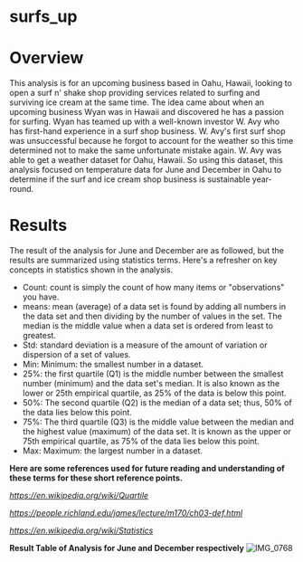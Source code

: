 # surfs_up
# Overview 

This analysis is for an upcoming business based in Oahu, Hawaii, looking to open a surf n' shake shop providing services related to surfing and surviving ice cream at the same time. The idea came about when an upcoming business Wyan was in Hawaii and discovered he has a passion for surfing. Wyan has teamed up with a well-known investor W. Avy who has first-hand experience in a surf shop business. W. Avy's first surf shop was unsuccessful because he forgot to account for the weather so this time determined not to make the same unfortunate mistake again. W. Avy was able to get a weather dataset for Oahu, Hawaii. So using this dataset, this analysis focused on temperature data for June and December in Oahu to determine if the surf and ice cream shop business is sustainable year-round.

# Results 

The result of the analysis for June and December are as followed, but the results are summarized using statistics terms. Here's a refresher on key concepts in statistics shown in the analysis. 

 * Count: count is simply the count of how many items or "observations" you have.
 * means: mean (average) of a data set is found by adding all numbers in the data set and then dividing by the number of values in the set. The median is the middle value when a data set is ordered from least to greatest.
 * Std: standard deviation is a measure of the amount of variation or dispersion of a set of values. 
 * Min: Minimum: the smallest number in a dataset.
 * 25%: the first quartile (Q1) is the middle number between the smallest number (minimum) and the data set's median. It is also known as the lower or 25th empirical quartile, as 25% of the data is below this point.
 * 50%: The second quartile (Q2) is the median of a data set; thus, 50% of the data lies below this point.
 * 75%: The third quartile (Q3) is the middle value between the median and the highest value (maximum) of the data set. It is known as the upper or 75th empirical quartile, as 75% of the data lies below this point. 
 * Max: Maximum: the largest number in a dataset.

__Here are some references used for future reading and understanding of these terms for these short reference points.__ 

_https://en.wikipedia.org/wiki/Quartile_

_https://people.richland.edu/james/lecture/m170/ch03-def.html_

_https://en.wikipedia.org/wiki/Statistics_

__Result Table of Analysis for June and December respectively__
![IMG_0768](https://user-images.githubusercontent.com/74740339/107158689-d3b82a80-6959-11eb-8e61-2fb8be8a7dbd.JPG)
